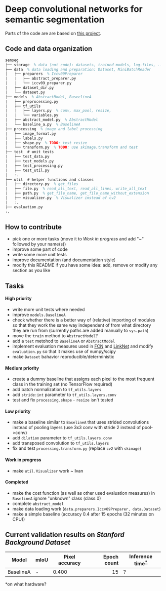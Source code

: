 # Deep convolutional networks for semantic segmentation

Parts of the code are are based on [this project](https://bitbucket.org/Ivan1248/semantic-image-segmentation-by-deep-convolutional-networks/).

## Code and data organization
``` tex
semseg
├── storage  % data (not code): datasets, trained models, log-files, ...
├── data  % data loading and preparation: Dataset, MiniBatchReader
|   ├── preparers  % Iccv09Preparer
|   |   ├── abstract_preparer.py
|   |   └── iccv09_preparer.py 
|   ├── dataset_dir.py
|   └── dataset.py
├── models  % AbstractModel, BaseelineA
|   ├── preprocessing.py
|   ├── tf_utils
|   |   ├── layers.py  % conv, max_pool, resize, 
|   |   └── variables.py 
|   ├── abstract_model.py  % AbstractModel
|   └── baseline_a.py  % BaselineA
├── processing  % image and label processing
|   ├── image_format.py
|   ├── labels.py
|   ├── shape.py  % TODO: test resize
|   └── transform.py  % TODO: use skimage.transform and test
├── test  # unit tests
|   ├── test_data.py
|   ├── test_models.py
|   ├── test_processing.py
|   ├── test_util.py
|   :.
├── util  # helper functions and classes
|   ├── directory.py  % get_files
|   ├── file.py  % read_all_text, read_all_lines, write_all_text 
|   ├── path.py  % get_file_name, get_file_name_without_extension
|   ├── visualizer.py  % Visualizer instead of cv2
|   :.
├── evaluation.py
:.
```

## How to contribute
- pick one or more tasks (move it to _Work in progress_ and add "~" followed by your name(s))
- improve some part of code
- write some more unit tests
- improve documentation (and documentation style)
- modify this README if you have some idea: add, remove or modify any section as you like

## Tasks
#### High priority
- write more unit tests where needed
- improve `models.BaselineA`
- check whether there is a better way of (relative) importing of modules so that they work the same way independent of from what directory they are run from (currently paths are added manually to `sys.path`)
- move the `train` method to `AbstractModel`?
- add a `test` metohod to `BaselineA` or `AbstractModel`
- implement evaluation measures used in [FCN](https://arxiv.org/pdf/1411.4038.pdf) and [LinkNet](https://arxiv.org/pdf/1707.03718.pdf) and modify `evaluation.py` so that it makes use of numpy/scipy
- make `Dataset` bahavior reproducible/deterministic
#### Medium priority
- create a dummy baseline that assigns each pixel to the most frequent class in the training set (no TensorFlow required)
- add batch normalization to `tf_utils.layers`
- add `stride:int` parameter to `tf_utils.layers.conv`
- test and fix `processing.shape` - `resize` isn't tested
#### Low priority
- make a baseline similar to `BaselineA` that uses strided convolutions instead of pooling layers (use 3x3 conv with stride 2 instead of pool->conv)
- add `dilation` parameter to `tf_utils.layers.conv`
- add transposed convolution to `tf_utils.layers`
- fix and test `processing.transform.py` (replace `cv2` with `skimage`)
#### Work in progress
- make `util.Visualizer` work ~ Ivan
#### Completed
- make the cost function (as well as other used evaluation measures) in `BaselineA` ignore "unknown" class (class 0)
- complete `abstract_model`
- make data loading work (`data.preparers.Iccv09Preparer, data.Dataset`)
- make a simple baseline (accuracy 0.4 after 15 epochs (32 minutes on CPU))


## Current validation results on _Stanford Background Dataset_
Model     | mIoU | Pixel accuracy | Epoch count | Inference time<sup>[*](#myfootnote1)</sup>
--------- | ---- | -------------- | -----------:| -
BaselineA | -    | 0.400          | 15          | ?

<a name="myfootnote1">*</a>on what hardware?